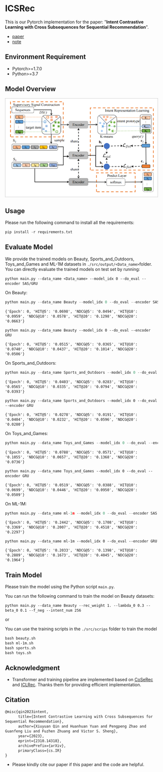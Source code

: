 # ICSRec

This is our Pytorch implementation for the paper: "**Intent Contrastive Learning with Cross Subsequences for Sequential Recommendation**".
- [paper](https://arxiv.org/pdf/2310.14318.pdf)
- [note](https://juejin.cn/post/7298220509127458843)
## Environment  Requirement

* Pytorch>=1.7.0
* Python>=3.7  

## Model Overview

 ![avator](./pics/model.png)

## Usage

Please run the following command to install all the requirements:  

```python
pip install -r requirements.txt
```

## Evaluate Model

We provide the trained models on Beauty, Sports_and_Outdoors, Toys_and_Games and ML-1M datasets in `./src/output/<Data_name>`folder. You can directly evaluate the trained models on test set by running:

```
python main.py --data_name <Data_name> --model_idx 0 --do_eval --encoder SAS/GRU
```

On Beauty:

```python
python main.py --data_name Beauty --model_idx 0 --do_eval --encoder SAS
```

```
{'Epoch': 0, 'HIT@5': '0.0698', 'NDCG@5': '0.0494', 'HIT@10': '0.0959', 'NDCG@10': '0.0578', 'HIT@20': '0.1298', 'NDCG@20': '0.0663'}
```

```
python main.py --data_name Beauty --model_idx 0 --do_eval --encoder GRU
```

```
{'Epoch': 0, 'HIT@5': '0.0515', 'NDCG@5': '0.0365', 'HIT@10': '0.0740', 'NDCG@10': '0.0437', 'HIT@20': '0.1014', 'NDCG@20': '0.0506'}
```

On Sports_and_Outdoors:

```python
python main.py --data_name Sports_and_Outdoors --model_idx 0 --do_eval --encoder SAS
```

```
{'Epoch': 0, 'HIT@5': '0.0403', 'NDCG@5': '0.0283', 'HIT@10': '0.0565', 'NDCG@10': '0.0335', 'HIT@20': '0.0794', 'NDCG@20': '0.0393'}
```

```
python main.py --data_name Sports_and_Outdoors --model_idx 0 --do_eval --encoder GRU
```

```
{'Epoch': 0, 'HIT@5': '0.0278', 'NDCG@5': '0.0191', 'HIT@10': '0.0404', 'NDCG@10': '0.0232', 'HIT@20': '0.0596', 'NDCG@20': '0.0280'}
```

On Toys_and_Games:

```python
python main.py --data_name Toys_and_Games --model_idx 0 --do_eval --encoder SAS
```

```
{'Epoch': 0, 'HIT@5': '0.0788', 'NDCG@5': '0.0571', 'HIT@10': '0.1055', 'NDCG@10': '0.0657', 'HIT@20': '0.1368', 'NDCG@20': '0.0736'}
```

```
python main.py --data_name Toys_and_Games --model_idx 0 --do_eval --encoder GRU
```

```
{'Epoch': 0, 'HIT@5': '0.0519', 'NDCG@5': '0.0388', 'HIT@10': '0.0699', 'NDCG@10': '0.0446', 'HIT@20': '0.0950', 'NDCG@20': '0.0509'}
```

On ML-1M:

```python
python main.py --data_name ml-1m --model_idx 0 --do_eval --encoder SAS
```

```
{'Epoch': 0, 'HIT@5': '0.2442', 'NDCG@5': '0.1708', 'HIT@10': '0.3369', 'NDCG@10': '0.2007', 'HIT@20': '0.4518', 'NDCG@20': '0.2297'}
```

```
python main.py --data_name ml-1m --model_idx 0 --do_eval --encoder GRU
```

```
{'Epoch': 0, 'HIT@5': '0.2033', 'NDCG@5': '0.1398', 'HIT@10': '0.2889', 'NDCG@10': '0.1673', 'HIT@20': '0.4045', 'NDCG@20': '0.1964'}
```



## Train Model

Please train the model using the Python script `main.py`.

You can run the following command to train the model on Beauty datasets:

```
python main.py --data_name Beauty --rec_weight 1. --lambda_0 0.3 --beta_0 0.1 --f_neg --intent_num 256 
```
or

You can use the training scripts in the `./src/scrips` folder to train the model 
```angular2html
bash beauty.sh
bash ml-1m.sh
bash sports.sh
bash toys.sh
```
## Acknowledgment

- Transformer and training pipeline are implemented based on [CoSeRec](https://github.com/salesforce/CoSeRec) and [ICLRec](https://github.com/salesforce/ICLRec). Thanks them for providing efficient implementation.


## Citation

```
@misc{qin2023intent,
      title={Intent Contrastive Learning with Cross Subsequences for Sequential Recommendation}, 
      author={Xiuyuan Qin and Huanhuan Yuan and Pengpeng Zhao and Guanfeng Liu and Fuzhen Zhuang and Victor S. Sheng},
      year={2023},
      eprint={2310.14318},
      archivePrefix={arXiv},
      primaryClass={cs.IR}
}

```
- Please kindly cite our paper if this paper and the code are helpful. 

